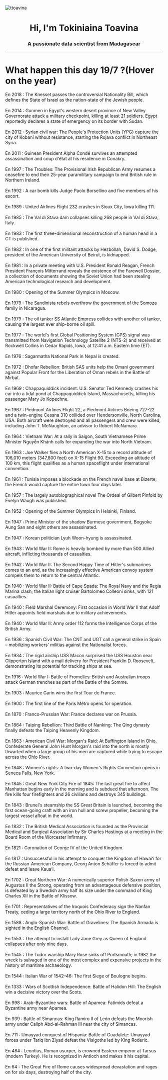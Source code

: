 
<p align="left"> <img src="https://komarev.com/ghpvc/?username=ttoavina&label=Profile%20views&color=0e75b6&style=flat" alt="ttoavina" /> </p>
<h1 align="center">Hi, I'm Tokiniaina Toavina</h1>
<h3 align="center">A passionate data scientist from Madagascar</h3>
    
<hr/>
<h1> What happen this day 19/7 ?(Hover on the year)</h1>

En 2018 : The Knesset passes the controversial Nationality Bill, which defines the State of Israel as the nation-state of the Jewish people.
<br/><br/>
En 2014 : Gunmen in Egypt's western desert province of New Valley Governorate attack a military checkpoint, killing at least 21 soldiers. Egypt reportedly declares a state of emergency on its border with Sudan.
<br/><br/>
En 2012 : Syrian civil war: The People's Protection Units (YPG) capture the city of Kobanî without resistance, starting the Rojava conflict in Northeast Syria.
<br/><br/>
En 2011 : Guinean President Alpha Condé survives an attempted assassination and coup d'état at his residence in Conakry.
<br/><br/>
En 1997 : The Troubles: The Provisional Irish Republican Army resumes a ceasefire to end their 25-year paramilitary campaign to end British rule in Northern Ireland.
<br/><br/>
En 1992 : A car bomb kills Judge Paolo Borsellino and five members of his escort.
<br/><br/>
En 1989 : United Airlines Flight 232 crashes in Sioux City, Iowa killing 111.
<br/><br/>
En 1985 : The Val di Stava dam collapses killing 268 people in Val di Stava, Italy.
<br/><br/>
En 1983 : The first three-dimensional reconstruction of a human head in a CT is published.
<br/><br/>
En 1982 : In one of the first militant attacks by Hezbollah, David S. Dodge, president of the American University of Beirut, is kidnapped.
<br/><br/>
En 1981 : In a private meeting with U.S. President Ronald Reagan, French President François Mitterrand reveals the existence of the Farewell Dossier, a collection of documents showing the Soviet Union had been stealing American technological research and development.
<br/><br/>
En 1980 : Opening of the Summer Olympics in Moscow.
<br/><br/>
En 1979 : The Sandinista rebels overthrow the government of the Somoza family in Nicaragua.
<br/><br/>
En 1979 : The oil tanker SS Atlantic Empress collides with another oil tanker, causing the largest ever ship-borne oil spill.
<br/><br/>
En 1977 : The world's first Global Positioning System (GPS) signal was transmitted from Navigation Technology Satellite 2 (NTS-2) and received at Rockwell Collins in Cedar Rapids, Iowa, at 12:41 a.m. Eastern time (ET).
<br/><br/>
En 1976 : Sagarmatha National Park in Nepal is created.
<br/><br/>
En 1972 : Dhofar Rebellion: British SAS units help the Omani government against Popular Front for the Liberation of Oman rebels in the Battle of Mirbat.
<br/><br/>
En 1969 : Chappaquiddick incident: U.S. Senator Ted Kennedy crashes his car into a tidal pond at Chappaquiddick Island, Massachusetts, killing his passenger Mary Jo Kopechne.
<br/><br/>
En 1967 : Piedmont Airlines Flight 22, a Piedmont Airlines Boeing 727-22 and a twin-engine Cessna 310 collided over Hendersonville, North Carolina, USA. Both aircraft were destroyed and all passengers and crew were killed, including John T. McNaughton, an advisor to Robert McNamara.
<br/><br/>
En 1964 : Vietnam War: At a rally in Saigon, South Vietnamese Prime Minister Nguyễn Khánh calls for expanding the war into North Vietnam.
<br/><br/>
En 1963 : Joe Walker flies a North American X-15 to a record altitude of 106,010 meters (347,800 feet) on X-15 Flight 90. Exceeding an altitude of 100 km, this flight qualifies as a human spaceflight under international convention.
<br/><br/>
En 1961 : Tunisia imposes a blockade on the French naval base at Bizerte; the French would capture the entire town four days later.
<br/><br/>
En 1957 : The largely autobiographical novel The Ordeal of Gilbert Pinfold by Evelyn Waugh was published.
<br/><br/>
En 1952 : Opening of the Summer Olympics in Helsinki, Finland.
<br/><br/>
En 1947 : Prime Minister of the shadow Burmese government, Bogyoke Aung San and eight others are assassinated.
<br/><br/>
En 1947 : Korean politician Lyuh Woon-hyung is assassinated.
<br/><br/>
En 1943 : World War II: Rome is heavily bombed by more than 500 Allied aircraft, inflicting thousands of casualties.
<br/><br/>
En 1942 : World War II: The Second Happy Time of Hitler's submarines comes to an end, as the increasingly effective American convoy system compels them to return to the central Atlantic.
<br/><br/>
En 1940 : World War II: Battle of Cape Spada: The Royal Navy and the Regia Marina clash; the Italian light cruiser Bartolomeo Colleoni sinks, with 121 casualties.
<br/><br/>
En 1940 : Field Marshal Ceremony: First occasion in World War II that Adolf Hitler appoints field marshals due to military achievements.
<br/><br/>
En 1940 : World War II: Army order 112 forms the Intelligence Corps of the British Army.
<br/><br/>
En 1936 : Spanish Civil War: The CNT and UGT call a general strike in Spain – mobilizing workers' militias against the Nationalist forces.
<br/><br/>
En 1934 : The rigid airship USS Macon surprised the USS Houston near Clipperton Island with a mail delivery for President Franklin D. Roosevelt, demonstrating its potential for tracking ships at sea.
<br/><br/>
En 1916 : World War I: Battle of Fromelles: British and Australian troops attack German trenches as part of the Battle of the Somme.
<br/><br/>
En 1903 : Maurice Garin wins the first Tour de France.
<br/><br/>
En 1900 : The first line of the Paris Métro opens for operation.
<br/><br/>
En 1870 : Franco-Prussian War: France declares war on Prussia.
<br/><br/>
En 1864 : Taiping Rebellion: Third Battle of Nanking: The Qing dynasty finally defeats the Taiping Heavenly Kingdom.
<br/><br/>
En 1863 : American Civil War: Morgan's Raid: At Buffington Island in Ohio, Confederate General John Hunt Morgan's raid into the north is mostly thwarted when a large group of his men are captured while trying to escape across the Ohio River.
<br/><br/>
En 1848 : Women's rights: A two-day Women's Rights Convention opens in Seneca Falls, New York.
<br/><br/>
En 1845 : Great New York City Fire of 1845: The last great fire to affect Manhattan begins early in the morning and is subdued that afternoon. The fire kills four firefighters and 26 civilians and destroys 345 buildings.
<br/><br/>
En 1843 : Brunel's steamship the SS Great Britain is launched, becoming the first ocean-going craft with an iron hull and screw propeller, becoming the largest vessel afloat in the world.
<br/><br/>
En 1832 : The British Medical Association is founded as the Provincial Medical and Surgical Association by Sir Charles Hastings at a meeting in the Board Room of the Worcester Infirmary.
<br/><br/>
En 1821 : Coronation of George IV of the United Kingdom.
<br/><br/>
En 1817 : Unsuccessful in his attempt to conquer the Kingdom of Hawaiʻi for the Russian-American Company, Georg Anton Schäffer is forced to admit defeat and leave Kauaʻi.
<br/><br/>
En 1702 : Great Northern War: A numerically superior Polish-Saxon army of Augustus II the Strong, operating from an advantageous defensive position, is defeated by a Swedish army half its size under the command of King Charles XII in the Battle of Klissow.
<br/><br/>
En 1701 : Representatives of the Iroquois Confederacy sign the Nanfan Treaty, ceding a large territory north of the Ohio River to England.
<br/><br/>
En 1588 : Anglo-Spanish War: Battle of Gravelines: The Spanish Armada is sighted in the English Channel.
<br/><br/>
En 1553 : The attempt to install Lady Jane Grey as Queen of England   collapses after only nine days.
<br/><br/>
En 1545 : The Tudor warship Mary Rose sinks off Portsmouth; in 1982 the wreck is salvaged in one of the most complex and expensive projects in the history of maritime archaeology.
<br/><br/>
En 1544 : Italian War of 1542–46: The first Siege of Boulogne begins.
<br/><br/>
En 1333 : Wars of Scottish Independence: Battle of Halidon Hill: The English win a decisive victory over the Scots.
<br/><br/>
En 998 : Arab–Byzantine wars: Battle of Apamea: Fatimids defeat a Byzantine army near Apamea.
<br/><br/>
En 939 : Battle of Simancas: King Ramiro II of León defeats the Moorish army under Caliph Abd-al-Rahman III near the city of Simancas.
<br/><br/>
En 711 : Umayyad conquest of Hispania: Battle of Guadalete: Umayyad forces under Tariq ibn Ziyad defeat the Visigoths led by King Roderic.
<br/><br/>
En 484 : Leontius, Roman usurper, is crowned Eastern emperor at Tarsus (modern Turkey). He is recognized in Antioch and makes it his capital.
<br/><br/>
En 64 : The Great Fire of Rome causes widespread devastation and rages on for six days, destroying half of the city.
<br/><br/>
